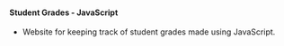 #### Student Grades - JavaScript
- Website for keeping track of student grades made using JavaScript.
